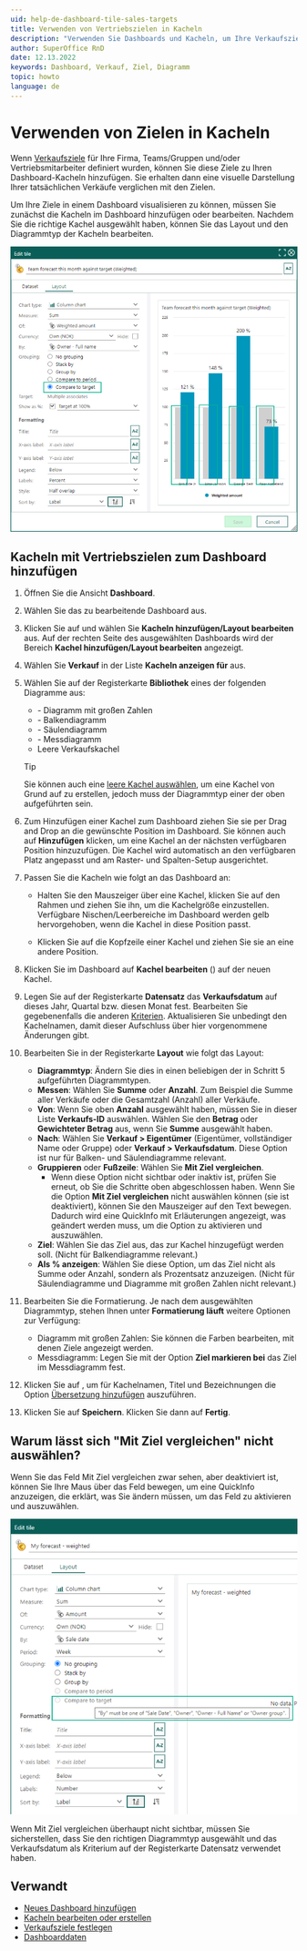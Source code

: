 ```yaml
---
uid: help-de-dashboard-tile-sales-targets
title: Verwenden von Vertriebszielen in Kacheln
description: "Verwenden Sie Dashboards und Kacheln, um Ihre Verkaufsziele mit Ihren tatsächlichen Verkäufen zu vergleichen."
author: SuperOffice RnD
date: 12.13.2022
keywords: Dashboard, Verkauf, Ziel, Diagramm
topic: howto
language: de
---
```


# Verwenden von Zielen in Kacheln

Wenn [Verkaufsziele][4] für Ihre Firma, Teams/Gruppen und/oder Vertriebsmitarbeiter definiert wurden, können Sie diese Ziele zu Ihren Dashboard-Kacheln hinzufügen. Sie erhalten dann eine visuelle Darstellung Ihrer tatsächlichen Verkäufe verglichen mit den Zielen.

Um Ihre Ziele in einem Dashboard visualisieren zu können, müssen Sie zunächst die Kacheln im Dashboard hinzufügen oder bearbeiten. Nachdem Sie die richtige Kachel ausgewählt haben, können Sie das Layout und den Diagrammtyp der Kacheln bearbeiten.

![Öffnen Sie die Registerkarte Layout und wählen Sie im Bereich Gruppieren die Option Mit Ziel vergleichen aus -screenshot][img7]

## Kacheln mit Vertriebszielen zum Dashboard hinzufügen

1. Öffnen Sie die Ansicht **Dashboard**.

2. Wählen Sie das zu bearbeitende Dashboard aus.

3. Klicken Sie auf <i class="ph ph-dots-three-circle-vertical" aria-label="Aufgabe"></i> und wählen Sie **Kacheln hinzufügen/Layout bearbeiten** aus. Auf der rechten Seite des ausgewählten Dashboards wird der Bereich **Kachel hinzufügen/Layout bearbeiten** angezeigt.

4. Wählen Sie **Verkauf** in der Liste **Kacheln anzeigen für** aus.

5. Wählen Sie auf der Registerkarte **Bibliothek** eines der folgenden Diagramme aus:

    * <i class="ph ph-number-square-three" aria-hidden="true"></i> - Diagramm mit großen Zahlen
    * <i class="ph ph-chart-bar" aria-hidden="true"></i> - Balkendiagramm
    * <i class="ph ph-chart-bar" aria-hidden="true"></i> - Säulendiagramm
    * <i class="ph ph-gauge" aria-hidden="true"></i> - Messdiagramm
    * Leere Verkaufskachel

    > [!TIP]
    > Sie können auch eine [leere Kachel auswählen][1], um eine Kachel von Grund auf zu erstellen, jedoch muss der Diagrammtyp einer der oben aufgeführten sein.

6. Zum Hinzufügen einer Kachel zum Dashboard ziehen Sie sie per Drag and Drop an die gewünschte Position im Dashboard. Sie können auch auf **Hinzufügen** klicken, um eine Kachel an der nächsten verfügbaren Position hinzuzufügen. Die Kachel wird automatisch an den verfügbaren Platz angepasst und am Raster- und Spalten-Setup ausgerichtet.

7. Passen Sie die Kacheln wie folgt an das Dashboard an:

    * Halten Sie den Mauszeiger über eine Kachel, klicken Sie auf den Rahmen und ziehen Sie ihn, um die Kachelgröße einzustellen. Verfügbare Nischen/Leerbereiche im Dashboard werden gelb hervorgehoben, wenn die Kachel in diese Position passt.

    * Klicken Sie auf die Kopfzeile einer Kachel und ziehen Sie sie an eine andere Position.

8. Klicken Sie im Dashboard auf **Kachel bearbeiten** (<i class="ph ph-note-pencil" aria-hidden="true"></i>) auf der neuen Kachel.

9. Legen Sie auf der Registerkarte **Datensatz** das **Verkaufsdatum** auf dieses Jahr, Quartal bzw. diesen Monat fest. Bearbeiten Sie gegebenenfalls die anderen [Kriterien][2]. Aktualisieren Sie unbedingt den Kachelnamen, damit dieser Aufschluss über hier vorgenommene Änderungen gibt.

10. Bearbeiten Sie in der Registerkarte **Layout** wie folgt das Layout:

    * **Diagrammtyp**: Ändern Sie dies in einen beliebigen der in Schritt 5 aufgeführten Diagrammtypen.
    * **Messen**: Wählen Sie **Summe** oder **Anzahl**. Zum Beispiel die Summe aller Verkäufe oder die Gesamtzahl (Anzahl) aller Verkäufe.
    * **Von**: Wenn Sie oben **Anzahl** ausgewählt haben, müssen Sie in dieser Liste **Verkaufs-ID** auswählen. Wählen Sie den **Betrag** oder **Gewichteter Betrag** aus, wenn Sie **Summe** ausgewählt haben.
    * **Nach**: Wählen Sie **Verkauf &gt; Eigentümer** (Eigentümer, vollständiger Name oder Gruppe) oder **Verkauf &gt; Verkaufsdatum**. Diese Option ist nur für Balken- und Säulendiagramme relevant.
    * **Gruppieren** oder **Fußzeile**: Wählen Sie **Mit Ziel vergleichen**.
      * Wenn diese Option nicht sichtbar oder inaktiv ist, prüfen Sie erneut, ob Sie die Schritte oben abgeschlossen haben. Wenn Sie die Option **Mit Ziel vergleichen** nicht auswählen können (sie ist deaktiviert), können Sie den Mauszeiger auf den Text bewegen. Dadurch wird eine QuickInfo mit Erläuterungen angezeigt, was geändert werden muss, um die Option zu aktivieren und auszuwählen.
    * **Ziel**: Wählen Sie das Ziel aus, das zur Kachel hinzugefügt werden soll. (Nicht für Balkendiagramme relevant.)
    * **Als % anzeigen**: Wählen Sie diese Option, um das Ziel nicht als Summe oder Anzahl, sondern als Prozentsatz anzuzeigen. (Nicht für Säulendiagramme und Diagramme mit großen Zahlen nicht relevant.)

11. Bearbeiten Sie die Formatierung. Je nach dem ausgewählten Diagrammtyp, stehen Ihnen unter **Formatierung läuft** weitere Optionen zur Verfügung:

    * Diagramm mit großen Zahlen: Sie können die Farben bearbeiten, mit denen Ziele angezeigt werden.
    * Messdiagramm: Legen Sie mit der Option **Ziel markieren bei** das Ziel im Messdiagramm fest.

12. Klicken Sie auf <i class="ph ph-translate" aria-label="Translate"></i>, um für Kachelnamen, Titel und Bezeichnungen die Option [Übersetzung hinzufügen][3] auszuführen.

13. Klicken Sie auf **Speichern**. Klicken Sie dann auf **Fertig**.

## Warum lässt sich "Mit Ziel vergleichen" nicht auswählen?

Wenn Sie das Feld Mit Ziel vergleichen zwar sehen, aber deaktiviert ist, können Sie Ihre Maus über das Feld bewegen, um eine QuickInfo anzuzeigen, die erklärt, was Sie ändern müssen, um das Feld zu aktivieren und auszuwählen.

![Die Maus über das Feld Mit Ziel vergleichen bewegen, um eine QuickInfo anzuzeigen -screenshot][img8]

Wenn Mit Ziel vergleichen überhaupt nicht sichtbar, müssen Sie sicherstellen, dass Sie den richtigen Diagrammtyp ausgewählt und das Verkaufsdatum als Kriterium auf der Registerkarte Datensatz verwendet haben.

## Verwandt

* [Neues Dashboard hinzufügen][5]
* [Kacheln bearbeiten oder erstellen][2]
* [Verkaufsziele festlegen][7]
* [Dashboarddaten][6]

<!-- Referenced links -->
[1]: edit-tile.md
[2]: ../../search-options/learn/search-criteria.md
[3]: ../../globalization-and-localization/learn/translate-fields.md
[4]: ../../sale/learn/sales-targets/index.md
[5]: create.md
[6]: working-with-tiles.md
[7]: ../../sale/learn/sales-targets/create.md

<!-- Referenced images -->
[img7]: ../../../media/loc/en/dashboard/user-dashboard-tile-comparetotarget.png
[img8]: ../../../media/loc/en/dashboard/user-dashboard-tile-disabled-comparetotarget.png
